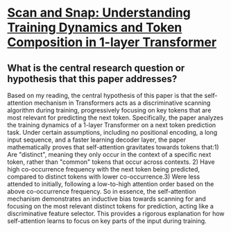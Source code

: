 # [Scan and Snap: Understanding Training Dynamics and Token Composition in   1-layer Transformer](https://arxiv.org/abs/2305.16380)

## What is the central research question or hypothesis that this paper addresses?

Based on my reading, the central hypothesis of this paper is that the self-attention mechanism in Transformers acts as a discriminative scanning algorithm during training, progressively focusing on key tokens that are most relevant for predicting the next token. Specifically, the paper analyzes the training dynamics of a 1-layer Transformer on a next token prediction task. Under certain assumptions, including no positional encoding, a long input sequence, and a faster learning decoder layer, the paper mathematically proves that self-attention gravitates towards tokens that:1) Are "distinct", meaning they only occur in the context of a specific next token, rather than "common" tokens that occur across contexts. 2) Have high co-occurrence frequency with the next token being predicted, compared to distinct tokens with lower co-occurrence.3) Were less attended to initially, following a low-to-high attention order based on the above co-occurrence frequency. So in essence, the self-attention mechanism demonstrates an inductive bias towards scanning for and focusing on the most relevant distinct tokens for prediction, acting like a discriminative feature selector. This provides a rigorous explanation for how self-attention learns to focus on key parts of the input during training.
